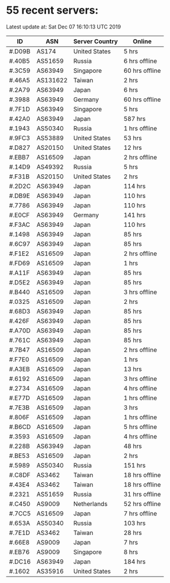 # 55 recent servers:

Latest update at: Sat Dec 07 16:10:13 UTC 2019

| ID | ASN | Server Country | Online |
| -- | --- | -------------- | ------ |
| #.D09B | AS174 | United States | 5 hrs |
| #.40B5 | AS51659 | Russia | 6 hrs offline |
| #.3C59 | AS63949 | Singapore | 60 hrs offline |
| #.46A5 | AS131622 | Taiwan | 2 hrs |
| #.2A79 | AS63949 | Japan | 6 hrs |
| #.3988 | AS63949 | Germany | 60 hrs offline |
| #.7F1D | AS63949 | Singapore | 5 hrs |
| #.42A0 | AS63949 | Japan | 587 hrs |
| #.1943 | AS50340 | Russia | 1 hrs offline |
| #.9FC3 | AS53889 | United States | 53 hrs |
| #.D827 | AS20150 | United States | 12 hrs |
| #.EBB7 | AS16509 | Japan | 2 hrs offline |
| #.14D9 | AS49392 | Russia | 5 hrs |
| #.F31B | AS20150 | United States | 2 hrs |
| #.2D2C | AS63949 | Japan | 114 hrs |
| #.DB9E | AS63949 | Japan | 110 hrs |
| #.7786 | AS63949 | Japan | 110 hrs |
| #.E0CF | AS63949 | Germany | 141 hrs |
| #.F3AC | AS63949 | Japan | 110 hrs |
| #.1498 | AS63949 | Japan | 85 hrs |
| #.6C97 | AS63949 | Japan | 85 hrs |
| #.F1E2 | AS16509 | Japan | 2 hrs offline |
| #.FD69 | AS16509 | Japan | 1 hrs |
| #.A11F | AS63949 | Japan | 85 hrs |
| #.D5E2 | AS63949 | Japan | 85 hrs |
| #.B440 | AS16509 | Japan | 3 hrs offline |
| #.0325 | AS16509 | Japan | 2 hrs |
| #.68D3 | AS63949 | Japan | 85 hrs |
| #.426F | AS63949 | Japan | 85 hrs |
| #.A70D | AS63949 | Japan | 85 hrs |
| #.761C | AS63949 | Japan | 85 hrs |
| #.7B47 | AS16509 | Japan | 2 hrs offline |
| #.F7E0 | AS16509 | Japan | 1 hrs |
| #.A3EB | AS16509 | Japan | 13 hrs |
| #.6192 | AS16509 | Japan | 3 hrs offline |
| #.2734 | AS16509 | Japan | 4 hrs offline |
| #.E77D | AS16509 | Japan | 1 hrs offline |
| #.7E3B | AS16509 | Japan | 3 hrs |
| #.806F | AS16509 | Japan | 1 hrs offline |
| #.B6CD | AS16509 | Japan | 5 hrs offline |
| #.3593 | AS16509 | Japan | 4 hrs offline |
| #.228B | AS63949 | Japan | 48 hrs |
| #.BE53 | AS16509 | Japan | 2 hrs |
| #.5989 | AS50340 | Russia | 151 hrs |
| #.C8DF | AS3462 | Taiwan | 18 hrs offline |
| #.43E4 | AS3462 | Taiwan | 18 hrs offline |
| #.2321 | AS51659 | Russia | 31 hrs offline |
| #.C450 | AS9009 | Netherlands | 52 hrs offline |
| #.7CC5 | AS16509 | Japan | 7 hrs offline |
| #.653A | AS50340 | Russia | 103 hrs |
| #.7E1D | AS3462 | Taiwan | 28 hrs |
| #.66E8 | AS9009 | Japan | 7 hrs |
| #.EB76 | AS9009 | Singapore | 8 hrs |
| #.DC16 | AS63949 | Japan | 184 hrs |
| #.1602 | AS35916 | United States | 2 hrs |

